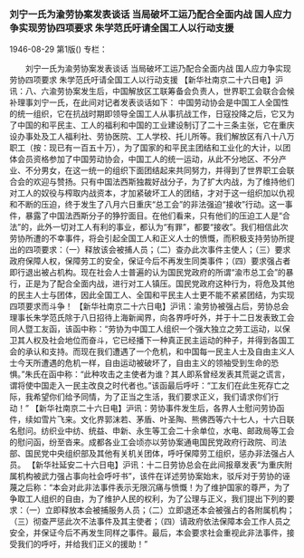 ### 刘宁一氏为渝劳协案发表谈话  当局破坏工运乃配合全面内战  国人应力争实现劳协四项要求  朱学范氏吁请全国工人以行动支援

1946-08-29
第1版()
专栏：

　　刘宁一氏为渝劳协案发表谈话
    当局破坏工运乃配合全面内战
    国人应力争实现劳协四项要求
    朱学范氏吁请全国工人以行动支援
    【新华社南京二十六日电】沪讯：八、六渝劳协案发生后，中国解放区工联筹备会负责人，世界职工会联合会候补理事刘宁一氏，在此间对记者发表谈话如下：
    中国劳动协会是中国工人全国性的统一组织，它在抗战时期即领导全国工人从事抗战工作，日寇投降之后，它又为了中国的和平民主、工人的福利和中国的工业建设制订了二十三条主张，它在重庆设办事处及工人福利社、劳协医院、工人学校、托儿所等。我们解放区有八十八万职工（按：现已有一百五十万），为了国家的和平民主团结和工业化的大计，以团体会员资格参加了中国劳动协会，中国工人的统一运动，从此不分地区、不分产业、不分男女，在这一统一的组织下面团结起来共同努力，并得到了世界职工会联合会的欢迎与赞扬。只有中国法西斯独裁好战分子，为了扩大内战，为了维持他们对工人的奴役与榨取内战资本，才加紧破坏工人的团结，才对于这一组织加以仇视和不断的压迫，终于发生了八月六日重庆“总工会”的非法强迫“接收”行动。这一事件，暴露了中国法西斯分子的狰狞面目。在他们看来，只有他们的压迫工人是“合法”的，此外一切对工人有利的事业，都认为“有罪”，都要“接收”。我们相信此次劳协所遭的不幸事件，将会引起全国工人和正义人士的愤慨，而积极支持劳协所提出的四项要求：（一）释放该会被捕人员；（二）查办此次事件主使人；（三）要求政府保障人权，保障劳工的安全，保证今后不再发生同类事件；（四）要求强占者即行退出被占机构。现在社会人士普遍的认为国民党政府的所谓“渝市总工会”的暴行，正是为了配合全面内战，进行对工人镇压。国民党政府这种行为，将危及其他的民主人士与团体，因此全国工人、全国和平民主人士更不能不紧紧团结，为实现四项要求而斗争！
    【新华社南京二十六日电】沪讯：渝劳协被强占后，劳协总会理事长朱学范氏除于八日招待上海新闻界，向各界呼吁外，并于十二日发表致工会同人暨工友函，该函中称：“劳协为中国工人组织一个强大独立之劳工运动，以保卫其人权及社会地位而奋斗，它已经播下一种真正民主运动的种子，并得到各国工会的承认和支持。而现在我们遭遇了一个危机，和中国每一民主人士及自由主义人士今天所遭遇的危机一样，自由运动被破坏了，自由主义的领袖受到生命的恐惧。”朱氏在函中称：“此种攻击之主使者为谁？其人即系曾经发表其荒诞之谎言，谓将使中国走入一民主改良之时代者也。”该函最后呼吁：“工友们在此生死存亡之际，我希望你们给予同情，为了正当之生活，我们要求正义，我们请求你们行动！”
    【新华社南京二十六日电】沪讯：劳协事件发生后，各界人士慰问劳协函件，续如雪片飞来。文化界郭沫若、茅盾、叶圣陶、熊佛西等六十七人，十六日联名慰问。纺织业中纺、统益、申新、永生等工会二十余单位，水电、邮政局等工会的慰问函，纷至沓来。成都各业工会顷亦以劳协案通电国民党政府行政院、司法部、国民党中央组织部及其他有关机关团体，呼吁保障劳工组织，惩办非法强占人员。
    【新华社延安二十六日电】沪讯：十二日劳协总会在此间报章发表“为重庆附属机构被武力强占事向社会呼吁书”，该件在详述劳协案始末，驳斥对于劳协的诬蔑之后称：“本会对此非法事件表示无限沉痛与愤慨！为了维护国家的尊严，为了争取工人组织的自由，为了维护人民的权利，为了公理与正义，我们提出下列的要求：（一）立即释放本会被捕服务人员；（二）立即退还本会被强占的各附属机构；（三）彻查严惩此次不法事件及其主使者；（四）请政府依法保障本会工作人员之安全，并保证今后不再发生同样之事件。最后，本会要求社会重视此非法事件，接受我们的呼吁，并给我们正义的援助！”
